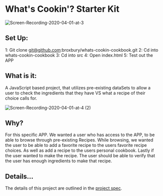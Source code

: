 # What's Cookin'? Starter Kit

![Screen-Recording-2020-04-01-at-3](https://user-images.githubusercontent.com/58377277/78191764-ed344000-7433-11ea-99b7-e08c52702b19.gif)

## Set Up:

1: Git clone git@github.com:broxbury/whats-cookin-cookbook.git
2: Cd into whats-cookin-cookbook
3: Cd into src
4: Open index.html
5: Test out the APP

## What is it:
A JavaScript based project, that utilizes pre-existing dataSets to allow a user to check the ingredients that
they have VS what a recipe of their choice calls for.

![Screen-Recording-2020-04-01-at-4 (2)](https://user-images.githubusercontent.com/58377277/78193551-08a14a00-7438-11ea-99ab-4115bb7a5acc.gif)

## Why?
For this specific APP. We wanted a user who has access to the APP, to be able to browse through
pre-existing Recipes. While browsing, we wanted the user to be able to add a favorite recipe to the users favorite
recipe choices. As well as add a recipe to the users personal cookbook. Lastly if the user wanted to make the recipe.
The user should be able to verify that the user has enough ingredients to make that recipe.

## Details...
The details of this project are outlined in the <a href="https://frontend.turing.io/projects/whats-cookin.html"
  target="\__blank">project spec</a>.
